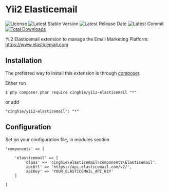 # Yii2 Elasticemail

![License](https://img.shields.io/packagist/l/cinghie/yii2-elasticemail.svg)
![Latest Stable Version](https://img.shields.io/github/release/cinghie/yii2-elasticemail.svg)
![Latest Release Date](https://img.shields.io/github/release-date/cinghie/yii2-elasticemail.svg)
![Latest Commit](https://img.shields.io/github/last-commit/cinghie/yii2-elasticemail.svg)
[![Total Downloads](https://img.shields.io/packagist/dt/cinghie/yii2-elasticemail.svg)](https://packagist.org/packages/cinghie/yii2-elasticemail)


Yii2 Elasticemail extension to manage the Email Marketing Platform: https://www.elasticemail.com

Installation
------------

The preferred way to install this extension is through [composer](http://getcomposer.org/download/).

Either run

```
$ php composer.phar require cinghie/yii2-elasticemail "*"
```

or add

```
"cinghie/yii2-elasticemail": "*"
```

Configuration
-------------

Set on your configuration file, in modules section

```
'components' => [ 
    
    'elasticemail' => [
        'class' => 'cinghie\elasticemail\components\Elasticemail',
        'apiUrl' => 'https://api.elasticemail.com/v2/',
        'apiKey' => 'YOUR_ELASTICEMAIL_API_KEY'
    ]
    
]
```
